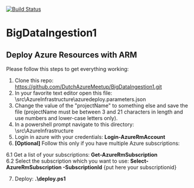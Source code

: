 [![Build Status](https://travis-ci.org/DutchAzureMeetup/BigDataIngestion1.svg?branch=master)](https://travis-ci.org/DutchAzureMeetup/BigDataIngestion1)


# BigDataIngestion1

## Deploy Azure Resources with ARM 

Please follow this steps to get everything working: 

1. Clone this repo: https://github.com/DutchAzureMeetup/BigDataIngestion1.git
2. In your favorite text editor open this file: \src\AzureInfrastructure\azuredeploy.parameters.json
3. Change the value of the "projectName" to something else and save the file (projectName must be between 3 and 21 characters in length and use numbers and lower-case letters only).
4. In a powershell prompt navigate to this directory: \src\AzureInfrastructure
5. Login in azure with your credentials: **Login-AzureRmAccount**
6. **[Optional]** Follow this only if you have multiple Azure subscriptions:

  6.1 Get a list of your subscriptions: **Get-AzureRmSubscription**  
  6.2 Select the subscription which you want to use: **Select-AzureRmSubscription -SubscriptionId** {put here your subscriptionid}
  
7. Deploy: **.\deploy.ps1**
